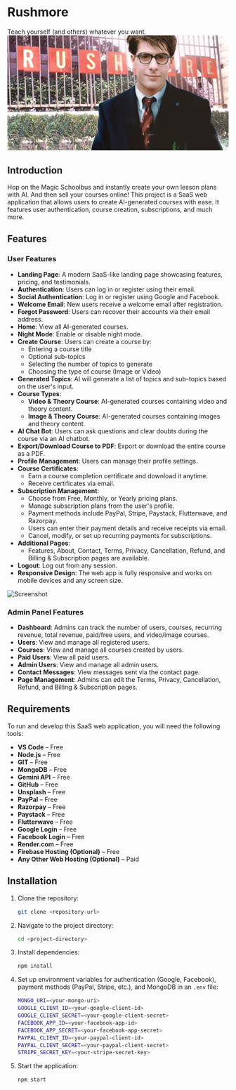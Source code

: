 # Rushmore
Teach yourself (and others) whatever you want. 
![Screenshot](public/rushmore-936098835.jpg?raw=true "Hero")

## Introduction
Hop on the Magic Schoolbus and instantly create your own lesson plans with AI. And then sell your courses online! This project is a SaaS web application that allows users to create AI-generated courses with ease. It features user authentication, course creation, subscriptions, and much more.

## Features

### User Features
- **Landing Page**: A modern SaaS-like landing page showcasing features, pricing, and testimonials.
- **Authentication**: Users can log in or register using their email.
- **Social Authentication**: Log in or register using Google and Facebook.
- **Welcome Email**: New users receive a welcome email after registration.
- **Forgot Password**: Users can recover their accounts via their email address.
- **Home**: View all AI-generated courses.
- **Night Mode**: Enable or disable night mode.
- **Create Course**: Users can create a course by:
  - Entering a course title
  - Optional sub-topics
  - Selecting the number of topics to generate
  - Choosing the type of course (Image or Video)
- **Generated Topics**: AI will generate a list of topics and sub-topics based on the user's input.
- **Course Types**:
  - **Video & Theory Course**: AI-generated courses containing video and theory content.
  - **Image & Theory Course**: AI-generated courses containing images and theory content.
- **AI Chat Bot**: Users can ask questions and clear doubts during the course via an AI chatbot.
- **Export/Download Course to PDF**: Export or download the entire course as a PDF.
- **Profile Management**: Users can manage their profile settings.
- **Course Certificates**:
  - Earn a course completion certificate and download it anytime.
  - Receive certificates via email.
- **Subscription Management**:
  - Choose from Free, Monthly, or Yearly pricing plans.
  - Manage subscription plans from the user's profile.
  - Payment methods include PayPal, Stripe, Paystack, Flutterwave, and Razorpay.
  - Users can enter their payment details and receive receipts via email.
  - Cancel, modify, or set up recurring payments for subscriptions.
- **Additional Pages**:
  - Features, About, Contact, Terms, Privacy, Cancellation, Refund, and Billing & Subscription pages are available.
- **Logout**: Log out from any session.
- **Responsive Design**: The web app is fully responsive and works on mobile devices and any screen size.

![Screenshot](/splash.png?raw=true "Preview")

### Admin Panel Features
- **Dashboard**: Admins can track the number of users, courses, recurring revenue, total revenue, paid/free users, and video/image courses.
- **Users**: View and manage all registered users.
- **Courses**: View and manage all courses created by users.
- **Paid Users**: View all paid users.
- **Admin Users**: View and manage all admin users.
- **Contact Messages**: View messages sent via the contact page.
- **Page Management**: Admins can edit the Terms, Privacy, Cancellation, Refund, and Billing & Subscription pages.

## Requirements

To run and develop this SaaS web application, you will need the following tools:

- **VS Code** – Free
- **Node.js** – Free
- **GIT** – Free
- **MongoDB** – Free
- **Gemini API** – Free
- **GitHub** – Free
- **Unsplash** – Free
- **PayPal** – Free
- **Razorpay** – Free
- **Paystack** – Free
- **Flutterwave** – Free
- **Google Login** – Free
- **Facebook Login** – Free
- **Render.com** – Free
- **Firebase Hosting (Optional)** – Free
- **Any Other Web Hosting (Optional)** – Paid

## Installation

1. Clone the repository:
   ```bash
   git clone <repository-url>
   ```

2. Navigate to the project directory:
   ```bash
   cd <project-directory>
   ```

3. Install dependencies:
   ```bash
   npm install
   ```

4. Set up environment variables for authentication (Google, Facebook), payment methods (PayPal, Stripe, etc.), and MongoDB in an `.env` file:
   ```bash
   MONGO_URI=<your-mongo-uri>
   GOOGLE_CLIENT_ID=<your-google-client-id>
   GOOGLE_CLIENT_SECRET=<your-google-client-secret>
   FACEBOOK_APP_ID=<your-facebook-app-id>
   FACEBOOK_APP_SECRET=<your-facebook-app-secret>
   PAYPAL_CLIENT_ID=<your-paypal-client-id>
   PAYPAL_CLIENT_SECRET=<your-paypal-client-secret>
   STRIPE_SECRET_KEY=<your-stripe-secret-key>
   ```

5. Start the application:
   ```bash
   npm start
   ```





